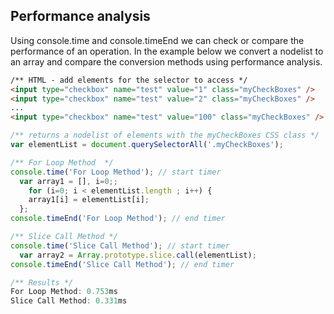 ## Performance analysis
Using console.time and console.timeEnd we can check or compare the performance of an operation.
In the example below we convert a nodelist to an array and compare the conversion methods using performance analysis.
```html
/** HTML - add elements for the selector to access */
<input type="checkbox" name="test" value="1" class="myCheckBoxes" />
<input type="checkbox" name="test" value="2" class="myCheckBoxes" />
...
<input type="checkbox" name="test" value="100" class="myCheckBoxes" />
```
```js
/** returns a nodelist of elements with the myCheckBoxes CSS class */
var elementList = document.querySelectorAll('.myCheckBoxes');

/** For Loop Method  */
console.time('For Loop Method'); // start timer
  var array1 = [], i=0;;
    for (i=0; i < elementList.length ; i++) {
    array1[i] = elementList[i];
  };
console.timeEnd('For Loop Method'); // end timer

/** Slice Call Method */
console.time('Slice Call Method'); // start timer
  var array2 = Array.prototype.slice.call(elementList);
console.timeEnd('Slice Call Method'); // end timer
```
```js
/** Results */
For Loop Method: 0.753ms
Slice Call Method: 0.331ms
```
